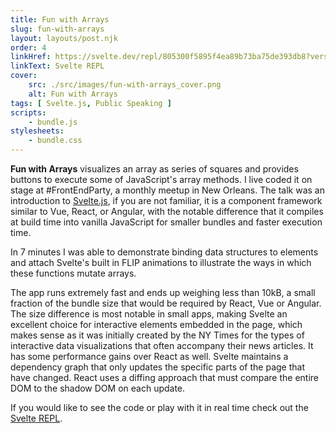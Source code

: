 ```yaml
---
title: Fun with Arrays
slug: fun-with-arrays
layout: layouts/post.njk
order: 4
linkHref: https://svelte.dev/repl/805300f5895f4ea89b73ba75de393db8?version=3.16.0
linkText: Svelte REPL
cover:
    src: ./src/images/fun-with-arrays_cover.png
    alt: Fun with Arrays
tags: [ Svelte.js, Public Speaking ]
scripts:
    - bundle.js
stylesheets:
    - bundle.css
---
```

<section id="svelte-app" class="app app-fun-with-arrays"></section>

**Fun with Arrays** visualizes an array as series of squares and provides buttons to execute some of JavaScript's array methods. I live coded it on stage at #FrontEndParty, a monthly meetup in New Orleans. The talk was an introduction to [Svelte.js](https://svelte.dev), if you are not familiar, it is a component framework similar to Vue, React, or Angular, with the notable difference that it compiles at build time into vanilla JavaScript for smaller bundles and faster execution time.

In 7 minutes I was able to demonstrate binding data structures to elements and attach Svelte's built in FLIP animations to illustrate the ways in which these functions mutate arrays.

The app runs extremely fast and ends up weighing less than 10kB, a small fraction of the bundle size that would be required by React, Vue or Angular. The size difference is most notable in small apps, making Svelte an excellent choice for interactive elements embedded in the page, which makes sense as it was initially created by the NY Times for the types of interactive data visualizations that often accompany their news articles. It has some performance gains over React as well. Svelte maintains a dependency graph that only updates the specific parts of the page that have changed. React uses a diffing approach that must compare the entire DOM to the shadow DOM on each update.

If you would like to see the code or play with it in real time check out the [Svelte REPL](https://svelte.dev/repl/805300f5895f4ea89b73ba75de393db8?version=3.16.0).
